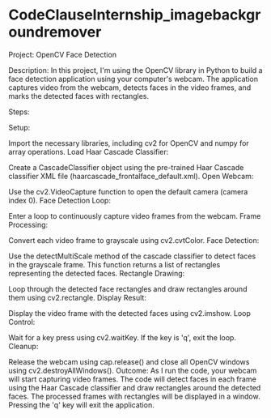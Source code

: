 # CodeClauseInternship_imagebackgroundremover
Project: OpenCV Face Detection

Description:
In this project, I'm using the OpenCV library in Python to build a face detection application using your computer's webcam. The application captures video from the webcam, detects faces in the video frames, and marks the detected faces with rectangles.

Steps:

Setup:

Import the necessary libraries, including cv2 for OpenCV and numpy for array operations.
Load Haar Cascade Classifier:

Create a CascadeClassifier object using the pre-trained Haar Cascade classifier XML file (haarcascade_frontalface_default.xml).
Open Webcam:

Use the cv2.VideoCapture function to open the default camera (camera index 0).
Face Detection Loop:

Enter a loop to continuously capture video frames from the webcam.
Frame Processing:

Convert each video frame to grayscale using cv2.cvtColor.
Face Detection:

Use the detectMultiScale method of the cascade classifier to detect faces in the grayscale frame.
This function returns a list of rectangles representing the detected faces.
Rectangle Drawing:

Loop through the detected face rectangles and draw rectangles around them using cv2.rectangle.
Display Result:

Display the video frame with the detected faces using cv2.imshow.
Loop Control:

Wait for a key press using cv2.waitKey. If the key is 'q', exit the loop.
Cleanup:

Release the webcam using cap.release() and close all OpenCV windows using cv2.destroyAllWindows().
Outcome:
As I run the code, your webcam will start capturing video frames. The code will detect faces in each frame using the Haar Cascade classifier and draw rectangles around the detected faces. The processed frames with rectangles will be displayed in a window. Pressing the 'q' key will exit the application.
